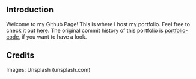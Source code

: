 ## Introduction

Welcome to my Github Page! This is where I host my portfolio. Feel free to check it out [here](https://lastjohahn.github.io/). The original commit history of this portfolio is [portfolio-code](https://github.com/LastJohahn/portfolio-code), if you want to have a look. 

## Credits

Images:
Unsplash (unsplash.com)
